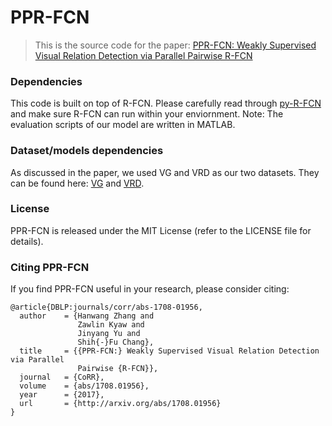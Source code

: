 # PPR-FCN
> This is the source code for the paper: [PPR-FCN: Weakly Supervised Visual Relation Detection via Parallel Pairwise R-FCN](https://arxiv.org/abs/1708.01956)


### Dependencies
This code is built on top of R-FCN. Please carefully read through [py-R-FCN](https://github.com/YuwenXiong/py-R-FCN) and make sure R-FCN can run within your enviornment. 
Note: The evaluation scripts of our model are written in MATLAB. 

### Dataset/models dependencies
As discussed in the paper, we used VG and VRD as our two datasets. They can be found here: [VG](http://visualgenome.org/) and [VRD](http://cs.stanford.edu/people/ranjaykrishna/vrd/). 
### License

PPR-FCN is released under the MIT License (refer to the LICENSE file for details).

### Citing PPR-FCN

If you find PPR-FCN useful in your research, please consider citing:

```
@article{DBLP:journals/corr/abs-1708-01956,
  author    = {Hanwang Zhang and
               Zawlin Kyaw and
               Jinyang Yu and
               Shih{-}Fu Chang},
  title     = {{PPR-FCN:} Weakly Supervised Visual Relation Detection via Parallel
               Pairwise {R-FCN}},
  journal   = {CoRR},
  volume    = {abs/1708.01956},
  year      = {2017},
  url       = {http://arxiv.org/abs/1708.01956}
}
```
